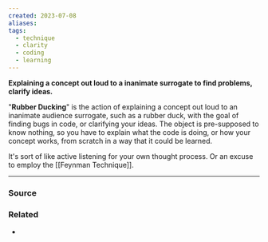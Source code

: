```yaml
---
created: 2023-07-08
aliases: 
tags:
  - technique
  - clarity
  - coding
  - learning
---
```

**Explaining a concept out loud to a inanimate surrogate to find problems, clarify ideas.**

"**Rubber Ducking**" is the action of explaining a concept out loud to an inanimate audience surrogate, such as a rubber duck, with the goal of finding bugs in code, or clarifying your ideas. The object is pre-supposed to know nothing, so you have to explain what the code is doing, or how your concept works, from scratch in a way that it could be learned. 

It's sort of like active listening for your own thought process. Or an excuse to employ the [[Feynman Technique]].

---

### Source

### Related
- 